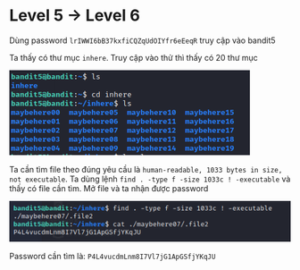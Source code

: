 # Level 5 -> Level 6
Dùng password `lrIWWI6bB37kxfiCQZqUdOIYfr6eEeqR` truy cập vào bandit5

Ta thấy có thư mục `inhere`. Truy cập vào thử thì thấy có 20 thư mục

![level5_6_1](level5_6_1.png)

Ta cần tìm file theo đúng yêu cầu là `human-readable, 1033 bytes in size, not executable`. Ta dùng lệnh `find . -type f -size 1033c ! -executable` và thấy có file cần tìm. Mở file và ta nhận được password

![level5_6_2](level5_6_2.png)

Password cần tìm là: `P4L4vucdmLnm8I7Vl7jG1ApGSfjYKqJU`

